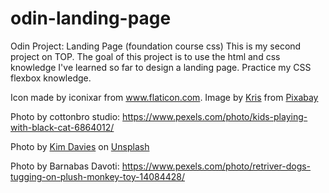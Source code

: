 # odin-landing-page
Odin Project: Landing Page (foundation course css)
This is my second project on TOP. The goal of this project is to use the html and css knowledge I've learned so far to design a landing page.
Practice my CSS flexbox knowledge.

Icon made by iconixar from www.flaticon.com.
Image by <a href="https://pixabay.com/users/thedigitalway-3008341/?utm_source=link-attribution&utm_medium=referral&utm_campaign=image&utm_content=1561011">Kris</a> from <a href="https://pixabay.com//?utm_source=link-attribution&utm_medium=referral&utm_campaign=image&utm_content=1561011">Pixabay</a>

Photo by cottonbro studio: https://www.pexels.com/photo/kids-playing-with-black-cat-6864012/

Photo by <a href="https://unsplash.com/@flowerchildkimmi?utm_content=creditCopyText&utm_medium=referral&utm_source=unsplash">Kim Davies</a> on <a href="https://unsplash.com/photos/gray-kitten-sitting-on-floor-fEK4jvgnApg?utm_content=creditCopyText&utm_medium=referral&utm_source=unsplash">Unsplash</a>
      
Photo by Barnabas Davoti: https://www.pexels.com/photo/retriver-dogs-tugging-on-plush-monkey-toy-14084428/
